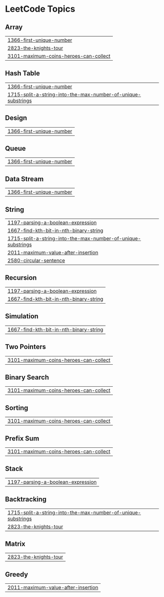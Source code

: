 

<!---LeetCode Topics Start-->
# LeetCode Topics
## Array
|  |
| ------- |
| [1366-first-unique-number](https://github.com/beilawellner/python-challenges/tree/master/1366-first-unique-number) |
| [2823-the-knights-tour](https://github.com/beilawellner/python-challenges/tree/master/2823-the-knights-tour) |
| [3101-maximum-coins-heroes-can-collect](https://github.com/beilawellner/python-challenges/tree/master/3101-maximum-coins-heroes-can-collect) |
## Hash Table
|  |
| ------- |
| [1366-first-unique-number](https://github.com/beilawellner/python-challenges/tree/master/1366-first-unique-number) |
| [1715-split-a-string-into-the-max-number-of-unique-substrings](https://github.com/beilawellner/python-challenges/tree/master/1715-split-a-string-into-the-max-number-of-unique-substrings) |
## Design
|  |
| ------- |
| [1366-first-unique-number](https://github.com/beilawellner/python-challenges/tree/master/1366-first-unique-number) |
## Queue
|  |
| ------- |
| [1366-first-unique-number](https://github.com/beilawellner/python-challenges/tree/master/1366-first-unique-number) |
## Data Stream
|  |
| ------- |
| [1366-first-unique-number](https://github.com/beilawellner/python-challenges/tree/master/1366-first-unique-number) |
## String
|  |
| ------- |
| [1197-parsing-a-boolean-expression](https://github.com/beilawellner/python-challenges/tree/master/1197-parsing-a-boolean-expression) |
| [1667-find-kth-bit-in-nth-binary-string](https://github.com/beilawellner/python-challenges/tree/master/1667-find-kth-bit-in-nth-binary-string) |
| [1715-split-a-string-into-the-max-number-of-unique-substrings](https://github.com/beilawellner/python-challenges/tree/master/1715-split-a-string-into-the-max-number-of-unique-substrings) |
| [2011-maximum-value-after-insertion](https://github.com/beilawellner/python-challenges/tree/master/2011-maximum-value-after-insertion) |
| [2580-circular-sentence](https://github.com/beilawellner/python-challenges/tree/master/2580-circular-sentence) |
## Recursion
|  |
| ------- |
| [1197-parsing-a-boolean-expression](https://github.com/beilawellner/python-challenges/tree/master/1197-parsing-a-boolean-expression) |
| [1667-find-kth-bit-in-nth-binary-string](https://github.com/beilawellner/python-challenges/tree/master/1667-find-kth-bit-in-nth-binary-string) |
## Simulation
|  |
| ------- |
| [1667-find-kth-bit-in-nth-binary-string](https://github.com/beilawellner/python-challenges/tree/master/1667-find-kth-bit-in-nth-binary-string) |
## Two Pointers
|  |
| ------- |
| [3101-maximum-coins-heroes-can-collect](https://github.com/beilawellner/python-challenges/tree/master/3101-maximum-coins-heroes-can-collect) |
## Binary Search
|  |
| ------- |
| [3101-maximum-coins-heroes-can-collect](https://github.com/beilawellner/python-challenges/tree/master/3101-maximum-coins-heroes-can-collect) |
## Sorting
|  |
| ------- |
| [3101-maximum-coins-heroes-can-collect](https://github.com/beilawellner/python-challenges/tree/master/3101-maximum-coins-heroes-can-collect) |
## Prefix Sum
|  |
| ------- |
| [3101-maximum-coins-heroes-can-collect](https://github.com/beilawellner/python-challenges/tree/master/3101-maximum-coins-heroes-can-collect) |
## Stack
|  |
| ------- |
| [1197-parsing-a-boolean-expression](https://github.com/beilawellner/python-challenges/tree/master/1197-parsing-a-boolean-expression) |
## Backtracking
|  |
| ------- |
| [1715-split-a-string-into-the-max-number-of-unique-substrings](https://github.com/beilawellner/python-challenges/tree/master/1715-split-a-string-into-the-max-number-of-unique-substrings) |
| [2823-the-knights-tour](https://github.com/beilawellner/python-challenges/tree/master/2823-the-knights-tour) |
## Matrix
|  |
| ------- |
| [2823-the-knights-tour](https://github.com/beilawellner/python-challenges/tree/master/2823-the-knights-tour) |
## Greedy
|  |
| ------- |
| [2011-maximum-value-after-insertion](https://github.com/beilawellner/python-challenges/tree/master/2011-maximum-value-after-insertion) |
<!---LeetCode Topics End-->